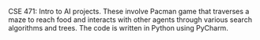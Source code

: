 CSE 471: Intro to AI projects. These involve Pacman game that traverses a maze to reach food and interacts with other agents through various search algorithms and trees. The code is written in Python using PyCharm.
